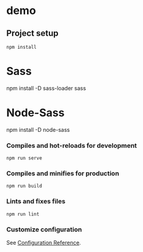 # demo

## Project setup
```
npm install
```
# Sass
npm install -D sass-loader sass

# Node-Sass
npm install -D node-sass

### Compiles and hot-reloads for development
```
npm run serve
```

### Compiles and minifies for production
```
npm run build
```

### Lints and fixes files
```
npm run lint
```

### Customize configuration
See [Configuration Reference](https://cli.vuejs.org/config/).
